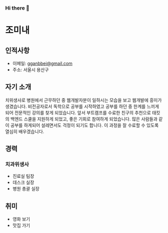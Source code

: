 ### Hi there 👋

# 조미내

## 인적사항
* 이메일: gganbbei@gmail.com  
* 주소:  서울시 용산구

## 자기 소개
치위생사로 병원에서 근무하던 중 웹개발자분이 일하시는 모습을 보고 웹개발에 흥미가 생겼습니다. 비전공자로서 독학으로 공부를 시작하였고 공부를 하던 중 한계를 느끼게 되어 전문적인 강의를 찾게 되었습니다. 앞서 부트캠프를 수료한 친구의 추천으로 태킷의 백엔드 스쿨을 지원하게 되었고, 좋은 기회로 참여하게 되었습니다. 많은 사람들과 같이 공부를 하게되어 설레면서도 걱정이 되기도 합니다. 이 과정을 잘 수료할 수 있도록 열심히 배우겠습니다.

## 경력

### 치과위생사
* 진료실 팀장
* 데스크 실장
* 병원 총괄 실장

## 취미
* 영화 보기
* 맛집 가기

<!--
**MinaeCho/MinaeCho** is a ✨ _special_ ✨ repository because its `README.md` (this file) appears on your GitHub profile.

Here are some ideas to get you started:

- 🔭 I’m currently working on ...
- 🌱 I’m currently learning ...
- 👯 I’m looking to collaborate on ...
- 🤔 I’m looking for help with ...
- 💬 Ask me about ...
- 📫 How to reach me: ...
- 😄 Pronouns: ...
- ⚡ Fun fact: ...
-->
